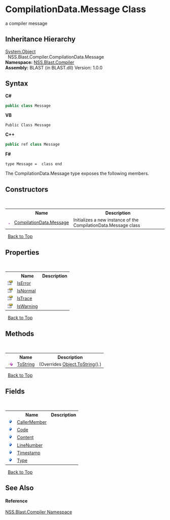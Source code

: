 # CompilationData.Message Class
 

a compiler message


## Inheritance Hierarchy
<a href="https://docs.microsoft.com/dotnet/api/system.object" target="_blank" rel="noopener noreferrer">System.Object</a><br />&nbsp;&nbsp;NSS.Blast.Compiler.CompilationData.Message<br />
**Namespace:**&nbsp;<a href="26a25caa-f50b-92ad-f15c-dbb9db1493ae.md">NSS.Blast.Compiler</a><br />**Assembly:**&nbsp;BLAST (in BLAST.dll) Version: 1.0.0

## Syntax

**C#**<br />
``` C#
public class Message
```

**VB**<br />
``` VB
Public Class Message
```

**C++**<br />
``` C++
public ref class Message
```

**F#**<br />
``` F#
type Message =  class end
```

The CompilationData.Message type exposes the following members.


## Constructors
&nbsp;<table><tr><th></th><th>Name</th><th>Description</th></tr><tr><td>![Public method](media/pubmethod.gif "Public method")</td><td><a href="b28f43ec-64ee-cf39-9fbf-e46d0986cf33.md">CompilationData.Message</a></td><td>
Initializes a new instance of the CompilationData.Message class</td></tr></table>&nbsp;
<a href="#compilationdata.message-class">Back to Top</a>

## Properties
&nbsp;<table><tr><th></th><th>Name</th><th>Description</th></tr><tr><td>![Public property](media/pubproperty.gif "Public property")</td><td><a href="60ee882c-439f-94b2-0034-d0bbb8cdea25.md">IsError</a></td><td /></tr><tr><td>![Public property](media/pubproperty.gif "Public property")</td><td><a href="4113d483-c60d-5f52-b61d-42dff99b3b49.md">IsNormal</a></td><td /></tr><tr><td>![Public property](media/pubproperty.gif "Public property")</td><td><a href="cedb9ba5-c84c-fed8-a058-f0a308780332.md">IsTrace</a></td><td /></tr><tr><td>![Public property](media/pubproperty.gif "Public property")</td><td><a href="cb678e1b-c1a9-0bbc-ae7a-645069e1c7aa.md">IsWarning</a></td><td /></tr></table>&nbsp;
<a href="#compilationdata.message-class">Back to Top</a>

## Methods
&nbsp;<table><tr><th></th><th>Name</th><th>Description</th></tr><tr><td>![Public method](media/pubmethod.gif "Public method")</td><td><a href="473b2827-95ba-9c50-9d23-c75fe0f2fd1c.md">ToString</a></td><td> (Overrides <a href="https://docs.microsoft.com/dotnet/api/system.object.tostring#system-object-tostring" target="_blank" rel="noopener noreferrer">Object.ToString()</a>.)</td></tr></table>&nbsp;
<a href="#compilationdata.message-class">Back to Top</a>

## Fields
&nbsp;<table><tr><th></th><th>Name</th><th>Description</th></tr><tr><td>![Public field](media/pubfield.gif "Public field")</td><td><a href="7792ad4d-bdc2-46f0-5664-e2d88da5099f.md">CallerMember</a></td><td /></tr><tr><td>![Public field](media/pubfield.gif "Public field")</td><td><a href="7a6f8320-772d-095d-9398-edb5e718d160.md">Code</a></td><td /></tr><tr><td>![Public field](media/pubfield.gif "Public field")</td><td><a href="9ad699a3-f54b-eb71-c741-8bdb1f1824cd.md">Content</a></td><td /></tr><tr><td>![Public field](media/pubfield.gif "Public field")</td><td><a href="f37f3a9e-e5f3-9bfe-cbe8-670a42c90cae.md">LineNumber</a></td><td /></tr><tr><td>![Public field](media/pubfield.gif "Public field")</td><td><a href="2b674c49-e688-d6ad-ad7e-53e58063cade.md">Timestamp</a></td><td /></tr><tr><td>![Public field](media/pubfield.gif "Public field")</td><td><a href="a3dde6d2-21f8-270e-19ad-1d863a53dc37.md">Type</a></td><td /></tr></table>&nbsp;
<a href="#compilationdata.message-class">Back to Top</a>

## See Also


#### Reference
<a href="26a25caa-f50b-92ad-f15c-dbb9db1493ae.md">NSS.Blast.Compiler Namespace</a><br />